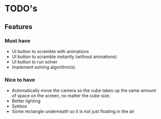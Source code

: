 # TODO's

## Features
### Must have
- UI button to scramble with animations
- UI button to scramble instantly (without animations)
- UI button to run solver
- Implement solving algorithm(s).

### Nice to have
- Automatically move the camera so the cube takes up the same amount of space on the screen, no matter the cube size.
- Better lighting
- Sykbox
- Some rectangle underneath so it is not just floating in the air
